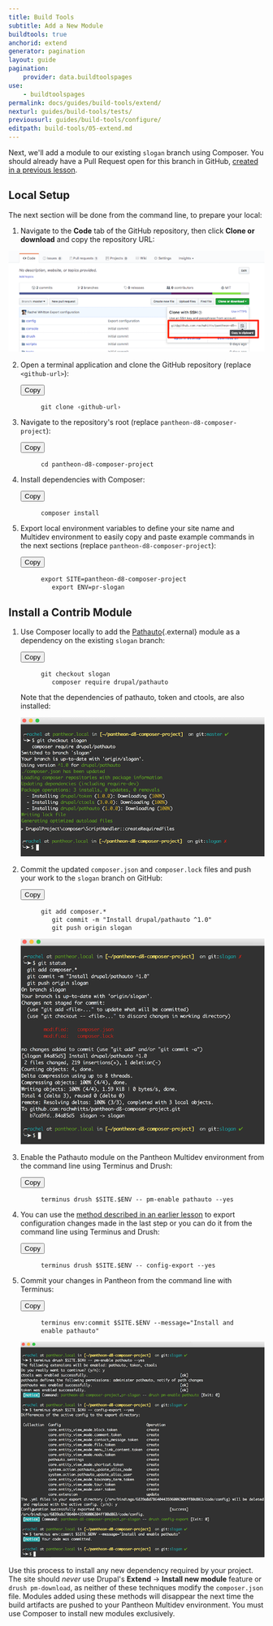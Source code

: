 ```yaml
---
title: Build Tools
subtitle: Add a New Module
buildtools: true
anchorid: extend
generator: pagination
layout: guide
pagination:
    provider: data.buildtoolspages
use:
    - buildtoolspages
permalink: docs/guides/build-tools/extend/
nexturl: guides/build-tools/tests/
previousurl: guides/build-tools/configure/
editpath: build-tools/05-extend.md
---
```

Next, we'll add a module to our existing `slogan` branch using Composer. You should already have a Pull Request open for this branch in GitHub, [created in a previous lesson](/docs/guides/build-tools/new-pr/).

## Local Setup
The next section will be done from the command line, to prepare your local:

1. Navigate to the **Code** tab of the GitHub repository, then click **Clone or download** and copy the repository URL:

  ![Clone repository](/source/docs/assets/images/pr-workflow/clone.png)

2. Open a terminal application and clone the GitHub repository (replace `<github-url>`):

    <div class="copy-snippet">
      <button class="btn btn-default btn-clippy" data-clipboard-target="#git-clone">Copy</button>
      <figure><pre id="git-clone"><code class="command bash" data-lang="bash">git clone &lsaquo;github-url&rsaquo;</code></pre></figure>
    </div>

3. Navigate to the repository's root (replace `pantheon-d8-composer-project`):

    <div class="copy-snippet">
      <button class="btn btn-default btn-clippy" data-clipboard-target="#cd-project">Copy</button>
      <figure><pre id="cd-project"><code class="command bash" data-lang="bash">cd pantheon-d8-composer-project</code></pre></figure>
    </div>

4. Install dependencies with Composer:

    <div class="copy-snippet">
      <button class="btn btn-default btn-clippy" data-clipboard-target="#composer-install">Copy</button>
      <figure><pre id="composer-install"><code class="command bash" data-lang="bash">composer install</code></pre></figure>
    </div>

5. Export local environment variables to define your site name and Multidev environment to easily copy and paste example commands in the next sections (replace `pantheon-d8-composer-project`):

    <div class="copy-snippet">
      <button class="btn btn-default btn-clippy" data-clipboard-target="#export-var1">Copy</button>
      <figure><pre id="export-var1"><code class="command bash" data-lang="bash">export SITE=pantheon-d8-composer-project
      export ENV=pr-slogan</code></pre></figure>
    </div>

## Install a Contrib Module
1. Use Composer locally to add the [Pathauto](https://www.drupal.org/project/pathauto){.external} module as a dependency on the existing `slogan` branch:

    <div class="copy-snippet">
      <button class="btn btn-default btn-clippy" data-clipboard-target="#pathauto">Copy</button>
      <figure><pre id="pathauto"><code class="command bash" data-lang="bash">git checkout slogan
      composer require drupal/pathauto</code></pre></figure>
    </div>

    Note that the dependencies of pathauto, token and ctools, are also installed:

    ![Composer require pathauto](/source/docs/assets/images/pr-workflow/composer-require-pathauto.png)

2. Commit the updated `composer.json` and `composer.lock` files and push your work to the `slogan` branch on GitHub:

    <div class="copy-snippet">
      <button class="btn btn-default btn-clippy" data-clipboard-target="#pathauto-git-commit-push">Copy</button>
      <figure><pre id="pathauto-git-commit-push"><code class="command bash" data-lang="bash">git add composer.*
      git commit -m "Install drupal/pathauto ^1.0"
      git push origin slogan</code></pre></figure>
    </div>

    ![Commit composer.json and composer.lock](/source/docs/assets/images/pr-workflow/commit-pathauto.png)

3. Enable the Pathauto module on the Pantheon Multidev environment from the command line using Terminus and Drush:

    <div class="copy-snippet">
      <button class="btn btn-default btn-clippy" data-clipboard-target="#pathauto-enable">Copy</button>
      <figure><pre id="pathauto-enable"><code class="command bash" data-lang="bash">terminus drush $SITE.$ENV -- pm-enable pathauto --yes</code></pre></figure>
    </div>

4. You can use the [method described in an earlier lesson](/docs/guides/build-tools/configure/) to export configuration changes made in the last step or you can do it from the command line using Terminus and Drush:

    <div class="copy-snippet">
      <button class="btn btn-default btn-clippy" data-clipboard-target="#pathauto-export-config">Copy</button>
      <figure><pre id="pathauto-export-config"><code class="command bash" data-lang="bash">terminus drush $SITE.$ENV -- config-export --yes</code></pre></figure>
    </div>


5. Commit your changes in Pantheon from the command line with Terminus:

    <div class="copy-snippet">
      <button class="btn btn-default btn-clippy" data-clipboard-target="#pathauto-export-config-commit">Copy</button>
      <figure><pre id="pathauto-export-config-commit"><code class="command bash" data-lang="bash">terminus env:commit $SITE.$ENV --message="Install and enable pathauto"</code></pre></figure>
    </div>

    ![enable export config and commit](/source/docs/assets/images/pr-workflow/export-module-enable-config.png)

Use this process to install any new dependency required by your project. The site should *never* use Drupal's **Extend** -> **Install new module** feature or `drush pm-download`, as neither of these techniques modify the `composer.json` file. Modules added using these methods will disappear the next time the build artifacts are pushed to your Pantheon Multidev environment. You must use Composer to install new modules exclusively.
